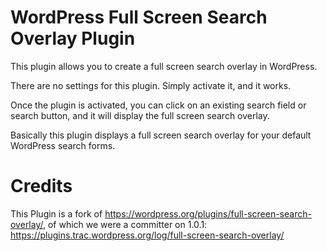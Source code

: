 # WordPress Full Screen Search Overlay Plugin

This plugin allows you to create a full screen search overlay in WordPress.

There are no settings for this plugin. Simply activate it, and it works.

Once the plugin is activated, you can click on an existing search field or search button, and it will display the full screen search overlay.

Basically this plugin displays a full screen search overlay for your default WordPress search forms.

# Credits

This Plugin is a fork of https://wordpress.org/plugins/full-screen-search-overlay/, of which we were a committer on 1.0.1:
https://plugins.trac.wordpress.org/log/full-screen-search-overlay/